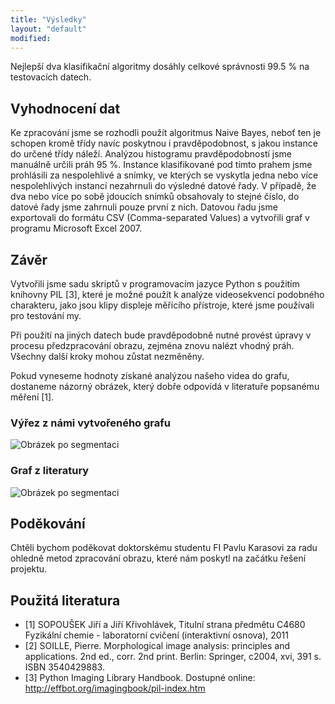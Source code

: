 ```yaml
---
title: "Výsledky"
layout: "default"
modified:
---
```


Nejlepší dva klasifikační algoritmy dosáhly celkové správnosti 99.5 % na testovacích datech.

## Vyhodnocení dat

Ke zpracování jsme se rozhodli použít algoritmus Naive Bayes, neboť ten je schopen kromě třídy navíc poskytnou i pravděpodobnost, s jakou instance do určené třídy náleží. Analýzou histogramu pravděpodobností jsme manuálně určili práh 95 %. Instance klasifikované pod tímto prahem jsme prohlásili za nespolehlivé a snímky, ve kterých se vyskytla jedna nebo více nespolehlivých instancí nezahrnuli do výsledné datové řady. V případě, že dva nebo více po sobě jdoucích snímků obsahovaly to stejné číslo, do datové řady jsme zahrnuli pouze první z nich. Datovou řadu jsme exportovali do formátu CSV (Comma-separated Values) a vytvořili graf v programu Microsoft Excel 2007.

## Závěr

Vytvořili jsme sadu skriptů v programovacím jazyce Python s použitím knihovny PIL [3], které je možné použít k analýze videosekvencí podobného charakteru, jako jsou klipy displeje měřícího přístroje, které jsme používali pro testování my.

Při použití na jiných datech bude pravděpodobně nutné provést úpravy v procesu předzpracování obrazu, zejména znovu nalézt vhodný práh. Všechny další kroky mohou zůstat nezměněny.

Pokud vyneseme hodnoty získané analýzou našeho videa do grafu, dostaneme názorný obrázek, který dobře odpovídá v literatuře popsanému měření [1].

### Výřez z námi vytvořeného grafu

![Obrázek po segmentaci](images/protokol.png)

### Graf z literatury

![Obrázek po segmentaci](images/skripta.png)

## Poděkování

Chtěli bychom poděkovat doktorskému studentu FI Pavlu Karasovi za radu ohledně metod zpracování obrazu, které nám poskytl na začátku řešení projektu.

## Použitá literatura

* [1] SOPOUŠEK Jiří a Jiří Křivohlávek, Titulní strana předmětu C4680 Fyzikální chemie - laboratorní cvičení (interaktivní osnova), 2011
* [2] SOILLE, Pierre. Morphological image analysis: principles and applications. 2nd ed., corr. 2nd print. Berlin: Springer, c2004, xvi, 391 s. ISBN 3540429883.
* [3] Python Imaging Library Handbook. Dostupné online: http://effbot.org/imagingbook/pil-index.htm